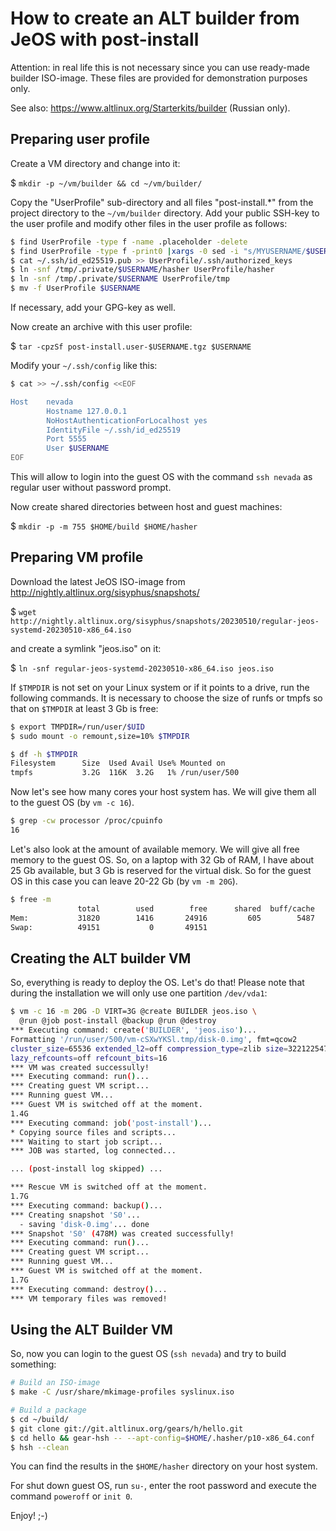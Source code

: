 # How to create an ALT builder from JeOS with post-install

Attention: in real life this is not necessary since you can use ready-made
builder ISO-image. These files are provided for demonstration purposes only.

See also: https://www.altlinux.org/Starterkits/builder (Russian only).

## Preparing user profile

Create a VM directory and change into it:

$ `mkdir -p ~/vm/builder && cd ~/vm/builder/`

Copy the "UserProfile" sub-directory and all files "post-install.*" from the
project directory to the `~/vm/builder` directory. Add your public SSH-key
to the user profile and modify other files in the user profile as follows:

```bash
$ find UserProfile -type f -name .placeholder -delete
$ find UserProfile -type f -print0 |xargs -0 sed -i "s/MYUSERNAME/$USERNAME/g"
$ cat ~/.ssh/id_ed25519.pub >> UserProfile/.ssh/authorized_keys
$ ln -snf /tmp/.private/$USERNAME/hasher UserProfile/hasher
$ ln -snf /tmp/.private/$USERNAME UserProfile/tmp
$ mv -f UserProfile $USERNAME
```

If necessary, add your GPG-key as well.

Now create an archive with this user profile:

$ `tar -cpzSf post-install.user-$USERNAME.tgz $USERNAME`

Modify your `~/.ssh/config` like this:

```bash
$ cat >> ~/.ssh/config <<EOF

Host    nevada
        Hostname 127.0.0.1
        NoHostAuthenticationForLocalhost yes
        IdentityFile ~/.ssh/id_ed25519
        Port 5555
        User $USERNAME
EOF
```

This will allow to login into the guest OS with the command `ssh nevada`
as regular user without password prompt.

Now create shared directories between host and guest machines:

$ `mkdir -p -m 755 $HOME/build $HOME/hasher`

## Preparing VM profile

Download the latest JeOS ISO-image from
http://nightly.altlinux.org/sisyphus/snapshots/

$ `wget http://nightly.altlinux.org/sisyphus/snapshots/20230510/regular-jeos-systemd-20230510-x86_64.iso`

and create a symlink "jeos.iso" on it:

$ `ln -snf regular-jeos-systemd-20230510-x86_64.iso jeos.iso`

If `$TMPDIR` is not set on your Linux system or if it points to a drive,
run the following commands. It is necessary to choose the size of runfs
or tmpfs so that on `$TMPDIR` at least 3 Gb is free:

```bash
$ export TMPDIR=/run/user/$UID
$ sudo mount -o remount,size=10% $TMPDIR

$ df -h $TMPDIR
Filesystem      Size  Used Avail Use% Mounted on
tmpfs           3.2G  116K  3.2G   1% /run/user/500
```

Now let's see how many cores your host system has. We will give them all
to the guest OS (by `vm -c 16`).

```bash
$ grep -cw processor /proc/cpuinfo
16
```

Let's also look at the amount of available memory. We will give all free
memory to the guest OS. So, on a laptop with 32 Gb of RAM, I have about
25 Gb available, but 3 Gb is reserved for the virtual disk. So for the
guest OS in this case you can leave 20-22 Gb (by `vm -m 20G`).

```bash
$ free -m
               total        used        free      shared  buff/cache   available
Mem:           31820        1416       24916         605        5487       29352
Swap:          49151           0       49151
```

## Creating the ALT builder VM

So, everything is ready to deploy the OS. Let's do that! Please note
that during the installation we will only use one partition `/dev/vda1`:

```bash
$ vm -c 16 -m 20G -D VIRT=3G @create BUILDER jeos.iso \
  @run @job post-install @backup @run @destroy
*** Executing command: create('BUILDER', 'jeos.iso')...
Formatting '/run/user/500/vm-cSXwYKSl.tmp/disk-0.img', fmt=qcow2
cluster_size=65536 extended_l2=off compression_type=zlib size=3221225472
lazy_refcounts=off refcount_bits=16
*** VM was created successully!
*** Executing command: run()...
*** Creating guest VM script...
*** Running guest VM...
*** Guest VM is switched off at the moment.
1.4G
*** Executing command: job('post-install')...
* Copying source files and scripts...
*** Waiting to start job script...
*** JOB was started, log connected...

... (post-install log skipped) ...

*** Rescue VM is switched off at the moment.
1.7G
*** Executing command: backup()...
*** Creating snapshot 'S0'...
  - saving 'disk-0.img'... done
*** Snapshot 'S0' (478M) was created successfully!
*** Executing command: run()...
*** Creating guest VM script...
*** Running guest VM...
*** Guest VM is switched off at the moment.
1.7G
*** Executing command: destroy()...
*** VM temporary files was removed!
```

## Using the ALT Builder VM

So, now you can login to the guest OS (`ssh nevada`) and try to
build something:

```bash
# Build an ISO-image
$ make -C /usr/share/mkimage-profiles syslinux.iso

# Build a package
$ cd ~/build/
$ git clone git://git.altlinux.org/gears/h/hello.git
$ cd hello && gear-hsh -- --apt-config=$HOME/.hasher/p10-x86_64.conf
$ hsh --clean
```

You can find the results in the `$HOME/hasher` directory on your host system.

For shut down guest OS, run `su-`, enter the root password and execute the
command `poweroff` or `init 0`.

Enjoy! ;-)
